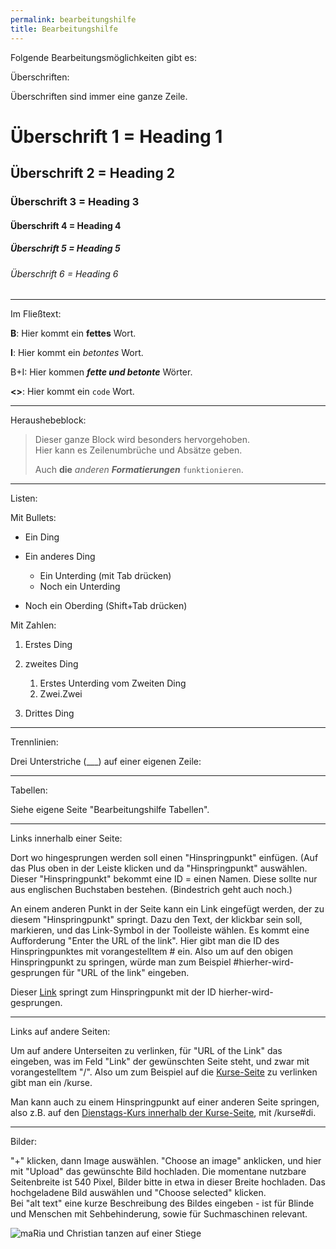 ```yaml
---
permalink: bearbeitungshilfe
title: Bearbeitungshilfe
---
```

Folgende Bearbeitungsmöglichkeiten gibt es:



Überschriften:

Überschriften sind immer eine ganze Zeile.

# Überschrift 1 = Heading 1

## Überschrift 2 = Heading 2

### Überschrift 3 = Heading 3

#### Überschrift 4 = Heading 4

##### Überschrift 5 = Heading 5

###### Überschrift 6 = Heading 6

- - -

Im Fließtext:

**B**: Hier kommt ein **fettes** Wort.

**I**: Hier kommt ein *betontes* Wort.

B+I: Hier kommen ***fette und betonte*** Wörter.

**<>**: Hier kommt ein `code` Wort.

- - -

Heraushebeblock:

> Dieser ganze Block wird besonders hervorgehoben.\
> Hier kann es Zeilenumbrüche und Absätze geben.
>
> Auch **die** *anderen* ***Formatierungen*** `funktionieren`.

- - -

Listen:

Mit Bullets:

* Ein Ding
* Ein anderes Ding

  * Ein Unterding (mit Tab drücken)
  * Noch ein Unterding
* Noch ein Oberding (Shift+Tab drücken)

Mit Zahlen:

1. Erstes Ding
2. zweites Ding

   1. Erstes Unterding vom Zweiten Ding
   2. Zwei.Zwei
3. Drittes Ding

- - -

Trennlinien: 

Drei Unterstriche (___) auf einer eigenen Zeile:

- - -

Tabellen:

Siehe eigene Seite "Bearbeitungshilfe Tabellen".

- - -

Links innerhalb einer Seite:

Dort wo hingesprungen werden soll einen "Hinspringpunkt" einfügen. (Auf das Plus oben in der Leiste klicken und da "Hinspringpunkt" auswählen. Dieser "Hinspringpunkt" bekommt eine ID = einen Namen. Diese sollte nur aus englischen Buchstaben bestehen. (Bindestrich geht auch noch.)

<div class="named-anchor" id="hierher-wird-gesprungen"></div>

An einem anderen Punkt in der Seite kann ein Link eingefügt werden, der zu diesem "Hinspringpunkt" springt. Dazu den Text, der klickbar sein soll, markieren, und das Link-Symbol in der Toolleiste wählen. Es kommt eine Aufforderung "Enter the URL of the link". Hier gibt man die ID des Hinspringpunktes mit vorangestelltem # ein. Also um auf den obigen Hinspringpunkt zu springen, würde man zum Beispiel #hierher-wird-gesprungen für "URL of the link" eingeben.

Dieser [Link](#hierher-wird-gesprungen) springt zum Hinspringpunkt mit der ID hierher-wird-gesprungen.

___

Links auf andere Seiten:

Um auf andere Unterseiten zu verlinken, für "URL of the Link" das eingeben, was im Feld "Link" der gewünschten Seite steht, und zwar mit vorangestelltem "/". Also um zum Beispiel auf die [Kurse-Seite](/kurse) zu verlinken gibt man ein /kurse.

Man kann auch zu einem Hinspringpunkt auf einer anderen Seite springen, also z.B. auf den [Dienstags-Kurs innerhalb der Kurse-Seite](/kurse#di), mit /kurse#di.

___

Bilder:

"+" klicken, dann Image auswählen. "Choose an image" anklicken, und hier mit "Upload" das gewünschte Bild hochladen. Die momentane nutzbare Seitenbreite ist 540 Pixel, Bilder bitte in etwa in dieser Breite hochladen. Das hochgeladene Bild auswählen und "Choose selected" klicken.\
Bei "alt text" eine kurze Beschreibung des Bildes eingeben - ist für Blinde und Menschen mit Sehbehinderung, sowie für Suchmaschinen relevant.

![maRia und Christian tanzen auf einer Stiege](/assets/uploads/dsc_1901_klein.jpg "rollingpoint")